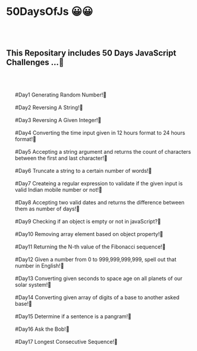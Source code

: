 # 50DaysOfJs :grinning:😀
<br/><br/>
<h2>This Repositary includes 50 Days JavaScript Challenges ...🙂</h2>
<br/><br/>
<ul>
#Day1 Generating Random Number!🙂
<br/><br/>
#Day2 Reversing A String!🙂
<br/><br/>
#Day3 Reversing A Given Integer!🙂
<br/><br/>
#Day4 Converting the time input given in 12 hours format to 24 hours format!🙂
<br/><br/>
#Day5 Accepting a string argument and returns the count of characters between the first and last character!🙂
<br/><br/>
#Day6 Truncate a string to a certain number of words!🙂
<br/><br/>
#Day7 Createing a regular expression to validate if the given input is valid Indian mobile number or not!🙂
<br/><br/>
#Day8 Accepting two valid dates and returns the difference between them as number of days!🙂
<br/><br/>
#Day9 Checking if an object is empty or not in javaScript?🙂
<br/><br/>
#Day10 Removing array element based on object property!🙂
<br/><br/>
#Day11 Returning the N-th value of the Fibonacci sequence!🙂
<br/><br/>
#Day12 Given a number from 0 to 999,999,999,999, spell out that number in English!🙂
<br/><br/>
#Day13 Converting given seconds to space age on all planets of our solar system!🙂
<br/><br/>
#Day14 Converting given array of digits of a base to another asked base!🙂
<br/><br/>
#Day15 Determine if a sentence is a pangram!🙂
<br/><br/>
#Day16 Ask the Bob!🙂
<br/><br/>
#Day17 Longest Consecutive Sequence!🙂
</ul>
